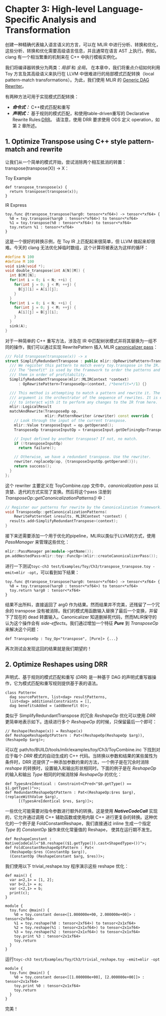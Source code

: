 # Chapter 3: High-level Language-Specific Analysis and Transformation

创建一种精确代表输入语言语义的方言，可以在 MLIR 中进行分析、转换和优化，这些分析、转换和优化需要高级语言信息，并且通常在语言 AST 上执行。例如，clang 有一个相当繁重的机制来在 C++ 中执行模板实例化。

我们将编译器转换分为两类：_局部_ 和 _全局_。 在本章中，我们将重点介绍如何利用 Toy 方言及其高级语义来执行在 LLVM 中很难进行的局部模式匹配转换（local pattern-match transformations）。为此，我们使用 MLIR 的 [Generic DAG Rewriter](https://mlir.llvm.org/docs/PatternRewriter/)。

有两种方法可用于实现模式匹配转换：

* ___命令式：___ C++模式匹配和重写
* ___声明式：___ 基于规则的模式匹配，和使用table-driven重写的 Declarative Rewrite Rules:[DRR](https://mlir.llvm.org/docs/DeclarativeRewrites/)。 请注意，使用 DRR 要求使用 ODS 定义 operation，如第 2 章所述。

## 1. Optimize Transpose using C++ style pattern-match and rewrite

让我们从一个简单的模式开始，尝试消除两个相互抵消的转置：transpose(transpose(X)) -> X：

Toy Example

  ```Toy
  def transpose_transpose(x) {
    return transpose(transpose(x));
  }
  ```

IR Express

  ```IR
  toy.func @transpose_transpose(%arg0: tensor<*xf64>) -> tensor<*xf64> {
    %0 = toy.transpose(%arg0 : tensor<*xf64>) to tensor<*xf64>
    %1 = toy.transpose(%0 : tensor<*xf64>) to tensor<*xf64>
    toy.return %1 : tensor<*xf64>
  }
  ```

这是一个很好的转换示例，在 Toy IR 上匹配起来很简单，但 LLVM 做起来却很难。今天的 clang 无法优化掉临时数组，这个计算将被表达为这样的循环：

  ```C++
  #define N 100
  #define M 100
  void sink(void *);
  void double_transpose(int A[N][M]) {
    int B[M][N];
    for(int i = 0; i < N; ++i) {
      for(int j = 0; j < M; ++j) {
        B[j][i] = A[i][j];
      }
    }
    for(int i = 0; i < N; ++i) {
      for(int j = 0; j < M; ++j) {
        A[i][j] = B[j][i];
      }
    }
    sink(A);
  }
  ```

对于一种简单的 C++ 重写方法，涉及在 IR 中匹配树状模式并将其替换为一组不同的操作，我们可以通过实现 RewritePattern 插入 MLIR [canonicalizer pass](https://mlir.llvm.org/docs/Canonicalization/)：

  ```C++
  /// Fold transpose(transpose(x)) -> x
  struct SimplifyRedundantTranspose : public mlir::OpRewritePattern<TransposeOp> {
    /// We register this pattern to match every toy.transpose in the IR.
    /// The "benefit" is used by the framework to order the patterns and process
    /// them in order of profitability.
    SimplifyRedundantTranspose(mlir::MLIRContext *context)
        : OpRewritePattern<TransposeOp>(context, /*benefit=*/1) {}

    /// This method is attempting to match a pattern and rewrite it. The rewriter
    /// argument is the orchestrator of the sequence of rewrites. It is expected
    /// to interact with it to perform any changes to the IR from here.
    mlir::LogicalResult
    matchAndRewrite(TransposeOp op,
                    mlir::PatternRewriter &rewriter) const override {
      // Look through the input of the current transpose.
      mlir::Value transposeInput = op.getOperand();
      TransposeOp transposeInputOp = transposeInput.getDefiningOp<TransposeOp>();

      // Input defined by another transpose? If not, no match.
      if (!transposeInputOp)
        return failure();

      // Otherwise, we have a redundant transpose. Use the rewriter.
      rewriter.replaceOp(op, {transposeInputOp.getOperand()});
      return success();
    }
  };
  ```

这个 rewriter 主要定义在 ToyCombine.cpp 文件中，_canonicalization pass_ 以贪婪、迭代的方式实现了变换。然后将这个pass 注册到 _TransposeOp::getCanonicalizationPatterns()_ 中：

  ```C++
  // Register our patterns for rewrite by the Canonicalization framework.
  void TransposeOp::getCanonicalizationPatterns(
      RewritePatternSet &results, MLIRContext *context) {
    results.add<SimplifyRedundantTranspose>(context);
  }
  ```

接下来还需要添加一个用于优化的pipeline，MLIR以类似于LLVM的方式，使用 _PassManager_ 来管理这些优化：

  ```C++
  mlir::PassManager pm(module->getName());
  pm.addNestedPass<mlir::toy::FuncOp>(mlir::createCanonicalizerPass());
  ```

进行一下测试```toyc-ch3 test/Examples/Toy/Ch3/transpose_transpose.toy -emit=mlir -opt```，可以看到如下结果：

```MLIR
toy.func @transpose_transpose(%arg0: tensor<*xf64>) -> tensor<*xf64> {
  %0 = toy.transpose(%arg0 : tensor<*xf64>) to tensor<*xf64>
  toy.return %arg0 : tensor<*xf64>
}
```

结果不出所料，直接返回了 arg0 作为结果。然而结果并不完美，还残留了一个冗余的 transpose 没有被消除。我们的模式用函数输入替换了最后一个变换，并留下了现在的 dead 转置输入。Canonicalizer 知道删掉死代码，然而MLIR保守的认为这个操作会有 _side-effects_。我们通过增加一个特征 ___Pure___ 到 _TransposeOp_ 来解决这个问题：

  ```MLIR
  def TransposeOp : Toy_Op<"transpose", [Pure]> {...}
  ```

再次测试会发现这回的结果就是我们期望的！

## 2. Optimize Reshapes using DRR

声明式、基于规则的模式匹配和重写 (_DRR_) 是一种基于 DAG 的声明式重写器操作，它为模式匹配和重写规则提供基于表的语法。
  
  ```TB
  class Pattern<
    dag sourcePattern, list<dag> resultPatterns,
    list<dag> additionalConstraints = [],
    dag benefitsAdded = (addBenefit 0)>;
  ```

类似于 SimplifyRedundantTranspose 的冗余 _ReshapeOp_ 优化可以使用 _DRR_ 更简单地表示如下。连续进行多个 _ReshapeOp_ 的时候，只保留最后一个即可：

  ```TB
  // Reshape(Reshape(x)) = Reshape(x)
  def ReshapeReshapeOptPattern : Pat<(ReshapeOp(ReshapeOp $arg)), (ReshapeOp $arg)>;
  ```

可以在 path/to/BUILD/tools/mlir/examples/toy/Ch3/ToyCombine.inc 下找到对应于每个 _DRR_ 模式的自动生成的 C++ 代码。当转换以参数和结果的某些属性为条件时，DRR 还提供了一种添加参数约束的方法，一个例子是在冗余时消除 _reshape_ 的转换时，设置输入和输出形状相同时。下面的例子是在 _ReshapeOp_ 的输入和输出 _Type_ 相同的时候消除掉 _ReshapeOp_ 的优化：

  ```TB
  def TypesAreIdentical : Constraint<CPred<"$0.getType() == $1.getType()">>;
  def RedundantReshapeOptPattern : Pat<(ReshapeOp:$res $arg), (replaceWithValue $arg),
        [(TypesAreIdentical $res, $arg)]>;
  ```

一些优化可能需要对指令参数进行额外的转换。这是使用 ___NativeCodeCall___ 实现的，它允许通过调用 C++ 辅助函数或使用内联 C++ 进行更复杂的转换。这种优化的一个例子是 FoldConstantReshape，我们直接通过 inline 生成一个指定 _Type_ 的 _ConstantOp_ 操作来优化常量值的 Reshape， 使其在运行期不发生。

  ```TB
  def ReshapeConstant : NativeCodeCall<"$0.reshape(($1.getType()).cast<ShapedType>())">;
  def FoldConstantReshapeOptPattern : Pat<
    (ReshapeOp:$res (ConstantOp $arg)),
    (ConstantOp (ReshapeConstant $arg, $res))>;
  ```

我们使用以下 trivial_reshape.toy 程序演示这些 reshape 优化：

```Toy
def main() {
  var a<2,1> = [1, 2];
  var b<2,1> = a;
  var c<2,1> = b;
  print(c);
}
```

```MLIR
module {
  toy.func @main() {
    %0 = toy.constant dense<[1.000000e+00, 2.000000e+00]> : tensor<2xf64>
    %1 = toy.reshape(%0 : tensor<2xf64>) to tensor<2x1xf64>
    %2 = toy.reshape(%1 : tensor<2x1xf64>) to tensor<2x1xf64>
    %3 = toy.reshape(%2 : tensor<2x1xf64>) to tensor<2x1xf64>
    toy.print %3 : tensor<2x1xf64>
    toy.return
  }
}
```

运行```toyc-ch3 test/Examples/Toy/Ch3/trivial_reshape.toy -emit=mlir -opt```

```MLIR
module {
  toy.func @main() {
    %0 = toy.constant dense<[[1.000000e+00], [2.000000e+00]]> : tensor<2x1xf64>
    toy.print %0 : tensor<2x1xf64>
    toy.return
  }
}
```

完美！

